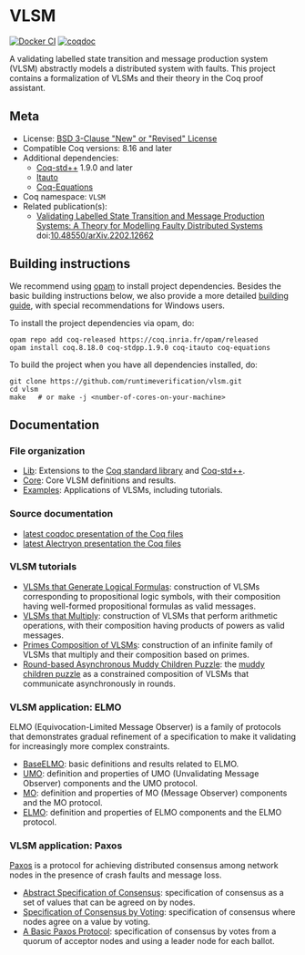 # VLSM

[![Docker CI][docker-action-shield]][docker-action-link]
[![coqdoc][coqdoc-shield]][coqdoc-link]

[docker-action-shield]: https://github.com/runtimeverification/vlsm/actions/workflows/test-pr.yml/badge.svg?branch=master
[docker-action-link]: https://github.com/runtimeverification/vlsm/actions/workflows/test-pr.yml


[coqdoc-shield]: https://img.shields.io/badge/docs-coqdoc-blue.svg
[coqdoc-link]: https://runtimeverification.github.io/vlsm-docs/latest/coqdoc/toc.html


A validating labelled state transition and message production system
(VLSM) abstractly models a distributed system with faults. This project
contains a formalization of VLSMs and their theory in the Coq proof assistant.

## Meta

- License: [BSD 3-Clause "New" or "Revised" License](LICENSE.md)
- Compatible Coq versions: 8.16 and later
- Additional dependencies:
  - [Coq-std++](https://gitlab.mpi-sws.org/iris/stdpp/) 1.9.0 and later
  - [Itauto](https://gitlab.inria.fr/fbesson/itauto)
  - [Coq-Equations](https://github.com/mattam82/Coq-Equations)
- Coq namespace: `VLSM`
- Related publication(s):
  - [Validating Labelled State Transition and Message Production Systems: A Theory for Modelling Faulty Distributed Systems](https://arxiv.org/abs/2202.12662) doi:[10.48550/arXiv.2202.12662](https://doi.org/10.48550/arXiv.2202.12662)

## Building instructions

We recommend using [opam](https://opam.ocaml.org) to install project dependencies.
Besides the basic building instructions below, we also provide a more detailed
[building guide](BUILDING.md), with special recommendations for Windows users.

To install the project dependencies via opam, do:

```shell
opam repo add coq-released https://coq.inria.fr/opam/released
opam install coq.8.18.0 coq-stdpp.1.9.0 coq-itauto coq-equations
```

To build the project when you have all dependencies installed, do:

```shell
git clone https://github.com/runtimeverification/vlsm.git
cd vlsm
make   # or make -j <number-of-cores-on-your-machine>
```

## Documentation

### File organization

- [Lib](theories/Lib): Extensions to the [Coq standard library](https://coq.inria.fr/stdlib/) and [Coq-std++](https://gitlab.mpi-sws.org/iris/stdpp/).
- [Core](theories/Core): Core VLSM definitions and results.
- [Examples](theories/Examples): Applications of VLSMs, including tutorials.

### Source documentation

- [latest coqdoc presentation of the Coq files](https://runtimeverification.github.io/vlsm-docs/latest/coqdoc/toc.html)
- [latest Alectryon presentation the Coq files](https://runtimeverification.github.io/vlsm-docs/latest/alectryon/toc.html)

### VLSM tutorials

- [VLSMs that Generate Logical Formulas](theories/Examples/Tutorial/Formulas.v): construction of VLSMs corresponding to propositional logic symbols, with their composition having well-formed propositional formulas as valid messages.
- [VLSMs that Multiply](theories/Examples/Tutorial/Multiply.v): construction of VLSMs that perform arithmetic operations, with their composition having products of powers as valid messages.
- [Primes Composition of VLSMs](theories/Examples/Tutorial/PrimesComposition.v): construction of an infinite family of VLSMs that multiply and their composition based on primes.
- [Round-based Asynchronous Muddy Children Puzzle](theories/Examples/Tutorial/MuddyChildrenRounds.v): the [muddy children puzzle](https://plato.stanford.edu/entries/dynamic-epistemic/appendix-B-solutions.html#muddy) as a constrained composition of VLSMs that communicate asynchronously in rounds.

### VLSM application: ELMO

ELMO (Equivocation-Limited Message Observer) is a family of protocols that demonstrates gradual refinement of a specification to make it validating for increasingly more complex constraints.

- [BaseELMO](theories/Examples/ELMO/BaseELMO.v): basic definitions and results related to ELMO.
- [UMO](theories/Examples/ELMO/UMO.v): definition and properties of UMO (Unvalidating Message Observer) components and the UMO protocol.
- [MO](theories/Examples/ELMO/UMO.v): definition and properties of MO (Message Observer) components and the MO protocol.
- [ELMO](theories/Examples/ELMO/ELMO.v): definition and properties of ELMO components and the ELMO protocol.

### VLSM application: Paxos

[Paxos](https://en.wikipedia.org/wiki/Paxos_(computer_science)) is a protocol for achieving distributed consensus among network nodes in the presence of crash faults and message loss.

- [Abstract Specification of Consensus](theories/Examples/Paxos/Consensus.v): specification of consensus as a set of values that can be agreed on by nodes.
- [Specification of Consensus by Voting](theories/Examples/Paxos/Voting.v): specification of consensus where nodes agree on a value by voting.
- [A Basic Paxos Protocol](theories/Examples/Paxos/Paxos.v): specification of consensus by votes from a quorum of acceptor nodes and using a leader node for each ballot.
